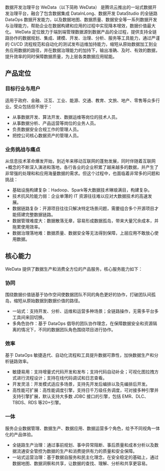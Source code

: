 数据开发治理平台 WeData（以下简称 WeData） 是腾讯云推出的一站式数据开发治理平台，融合了包含数据集成 DataInLong、数据开发 DataStudio 的全链路 DataOps 数据开发能力，以及数据地图、数据质量、数据安全等一系列数据开发与治理能力，帮助企业在数据构建和应用的过程中实现降本增效，数据价值最大化。
WeData 定位致力于端到端管理数据源到数据产品的全过程，提供支持全链路协作的数据规划、集成、建模、开发、治理、分析、服务等工具能力，通过严谨的 CI/CD 流程规范和自动化的测试发布运维加持能力，缩短从原始数据加工到业务应用数据的路径，并在数据治理能力的加持下，输出准确、及时、有效的数据，提升效率的同时保障数据质量，为上层各类数据应用赋能。

## 产品定位
### 目标行业与用户
适用于政府、金融、泛互、工业、能源、交通、教育、文旅、地产、零售等众多行业。受众包括但不限于：
- 从事数据开发、算法开发、数据运维等岗位的技术人员。
- 从事数据分析、产品运营等岗位的业务人员。
- 负责数据安全合规工作的管理人员。
- 把控公司核心数据资产的管理人员。

### 业务挑战与痛点
从信息技术革命爆发开始，到近年来移动互联网的蓬勃发展，同时伴随着互联网+概念的不断深入演进和落地，各行各业的企业积累了越来越多的数据，并产生了非常强的处理和和应用海量数据的需求。但这个过程中，也面临着非常多的问题和挑战：
- 基础设施构建复杂：Hadoop、Spark等大数据技术琳琅满目，构建复杂。
- 技术抗风险能力弱：企业单薄的 IT 资源往往难以应对大数据技术的高速发展。
- 数据链路复杂：开源项目往往只解决特定场景问题，需要组合多个开源项目才能搭建完整数据链路。
- 数据管理难度大：数据散落无章，容易形成数据孤岛，带来大量冗余成本，并拖累使用效率。
- 数据治理落地难：数据质量、数据安全等无法得到保障，上层应用不敢放心使用数据。


## 核心能力
WeData 提供了数据生产和消费全方位的产品服务，核心服务能力如下：
### 协同
围绕数据价值链基于协作空间使数据团队不同的角色更好的协作，打破团队间孤岛，缩短从原始数据到数据价值的路径。
- 一站式：支持开发、分析、运维和运营多种场景；全链路操作，无需多平台多工具间来回切换。
- 多角色协作：基于 DataOps 倡导的团队协作理念，在保障数据安全和资源隔离的情况下，不同的数据团队角色围绕项目进行协作。

### 效率
基于 DataOps 敏捷迭代、自动化流程和工具提升数据可靠性，加快数据生产和分析链路效率。
- 敏捷易用：支持增量式代码开发和发布；支持代码自动补全；可视化图拉拽方式进行流程设计；支持在线代码调试和日志查看。
- 开发灵活：开发模式适应多场景，支持先开发后编排以及先编排后开发。
- 高性能可扩展：高性能调度引擎，支持日千万级任务调度，可对接多种引擎并支持引擎扩展，默认支持大多数 JDBC 接口的引擎，包括 EMR、DLC、TBDS、RDS 等20+引擎。

### 一体
服务企业数据管理、数据生产、数据应用、数据运营多个角色，给予不同视角一体化的产品体验。
- 全链路生产治理：通过事前规划、事中异常阻断、事后质量和成本分析以及数据流通安全管控为数据的生产和消费提供有力的质量和安全保障。
- 一站式运营治理：基于数据自服务和民主化理念，在安全稳定的基础上，通过数据地图、数据洞察和共享，让数据的查找、理解、分析和共享更容易。
